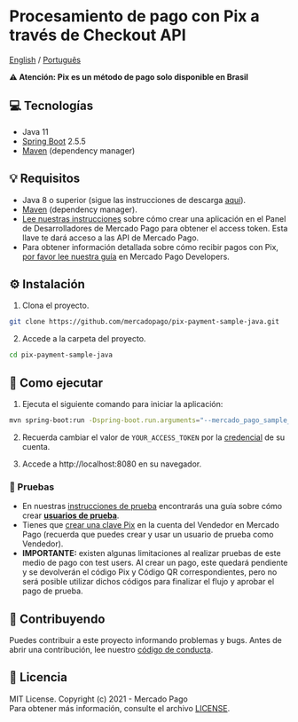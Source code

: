 # Procesamiento de pago con Pix a través de Checkout API
[English](README.md) / [Português](README.pt.md)

**:warning: Atención: Pix es un método de pago solo disponible en Brasil**

## :computer: Tecnologías
- Java 11
- [Spring Boot](https://spring.io/projects/spring-boot) 2.5.5
- [Maven](https://maven.apache.org/) (dependency manager)

## 💡 Requisitos
- Java 8 o superior (sigue las instrucciones de descarga [aquí](https://java.com/es/download/help/download_options.html)).
- [Maven](https://maven.apache.org/) (dependency manager).
- [Lee nuestras instrucciones](https://www.mercadopago.com.br/developers/es/guides/overview#bookmark_el_desarrollo_con_c%C3%B3digo) sobre cómo crear una aplicación en el Panel de Desarrolladores de Mercado Pago para obtener el access token. Esta llave te dará acceso a las API de Mercado Pago.
- Para obtener información detallada sobre cómo recibir pagos con Pix, [por favor lee nuestra guía](https://www.mercadopago.com.br/developers/es/guides/online-payments/checkout-api/other-payment-ways#bookmark_recibir_pagos_con_pix) en Mercado Pago Developers.

## :gear: Instalación
1. Clona el proyecto.
```bash
git clone https://github.com/mercadopago/pix-payment-sample-java.git
```

2. Accede a la carpeta del proyecto.
```bash
cd pix-payment-sample-java
```

## 🌟 Como ejecutar
1. Ejecuta el siguiente comando para iniciar la aplicación:
```bash
mvn spring-boot:run -Dspring-boot.run.arguments="--mercado_pago_sample_access_token=YOUR_ACCESS_TOKEN"
``` 

2. Recuerda cambiar el valor de `YOUR_ACCESS_TOKEN` por la [credencial](https://www.mercadopago.com.br/developers/panel) de su cuenta.

3. Accede a http://localhost:8080 en su navegador.

### :test_tube: Pruebas
- En nuestras [instrucciones de prueba](https://www.mercadopago.com.br/developers/es/guides/online-payments/checkout-api/testing) encontrarás una guía sobre cómo crear **[usuarios de prueba](https://www.mercadopago.com.br/developers/es/guides/online-payments/checkout-api/testing#bookmark_c_mo_crear_usuarios)**.
- Tienes que [crear una clave Pix](https://www.mercadopago.com.br/stop/pix) en la cuenta del Vendedor en Mercado Pago (recuerda que puedes crear y usar un usuario de prueba como Vendedor).
- **IMPORTANTE:** existen algunas limitaciones al realizar pruebas de este medio de pago con test users. Al crear un pago, este quedará pendiente y se devolverán el código Pix y Código QR correspondientes, pero no será posible utilizar dichos códigos para finalizar el flujo y aprobar el pago de prueba.

## :handshake: Contribuyendo
Puedes contribuir a este proyecto informando problemas y bugs. Antes de abrir una contribución, lee nuestro [código de conducta](CODE_OF_CONDUCT.md).

## :bookmark: Licencia
MIT License. Copyright (c) 2021 - Mercado Pago <br/>
Para obtener más información, consulte el archivo [LICENSE](LICENSE).
